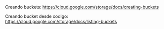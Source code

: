 Creando buckets:
https://cloud.google.com/storage/docs/creating-buckets

Creando bucket desde codigo:
https://cloud.google.com/storage/docs/listing-buckets
